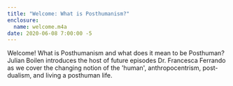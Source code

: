 ```yaml
---
title: "Welcome: What is Posthumanism?" 
enclosure: 
  name: welcome.m4a
date: 2020-06-08 7:00:00 -5
---
```

Welcome! What is Posthumanism and what does it mean to be Posthuman? 
Julian Boilen introduces the host of future episodes Dr. Francesca Ferrando as we cover the changing notion of the 'human', anthropocentrism, post-dualism, and living a posthuman life. 
